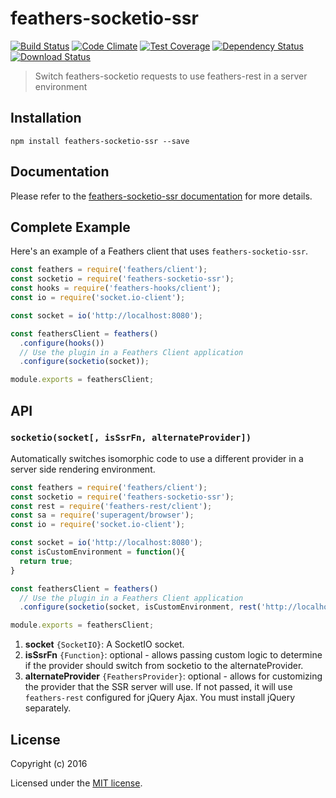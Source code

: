 # feathers-socketio-ssr

[![Build Status](https://travis-ci.org/feathersjs/feathers-socketio-ssr.png?branch=master)](https://travis-ci.org/feathersjs/feathers-socketio-ssr)
[![Code Climate](https://codeclimate.com/github/feathersjs/feathers-socketio-ssr/badges/gpa.svg)](https://codeclimate.com/github/feathersjs/feathers-socketio-ssr)
[![Test Coverage](https://codeclimate.com/github/feathersjs/feathers-socketio-ssr/badges/coverage.svg)](https://codeclimate.com/github/feathersjs/feathers-socketio-ssr/coverage)
[![Dependency Status](https://img.shields.io/david/feathersjs/feathers-socketio-ssr.svg?style=flat-square)](https://david-dm.org/feathersjs/feathers-socketio-ssr)
[![Download Status](https://img.shields.io/npm/dm/feathers-socketio-ssr.svg?style=flat-square)](https://www.npmjs.com/package/feathers-socketio-ssr)

> Switch feathers-socketio requests to use feathers-rest in a server environment

## Installation

```
npm install feathers-socketio-ssr --save
```

## Documentation

Please refer to the [feathers-socketio-ssr documentation](http://docs.feathersjs.com/ecosystem/feathers-socketio-ssr/) for more details.

## Complete Example

Here's an example of a Feathers client that uses `feathers-socketio-ssr`. 

```js
const feathers = require('feathers/client');
const socketio = require('feathers-socketio-ssr');
const hooks = require('feathers-hooks/client');
const io = require('socket.io-client');

const socket = io('http://localhost:8080');

const feathersClient = feathers()
  .configure(hooks())
  // Use the plugin in a Feathers Client application
  .configure(socketio(socket));

module.exports = feathersClient;
```

## API

### `socketio(socket[, isSsrFn, alternateProvider])`
Automatically switches isomorphic code to use a different provider in a server side rendering environment.

```js
const feathers = require('feathers/client');
const socketio = require('feathers-socketio-ssr');
const rest = require('feathers-rest/client');
const sa = require('superagent/browser');
const io = require('socket.io-client');

const socket = io('http://localhost:8080');
const isCustomEnvironment = function(){
  return true;
}

const feathersClient = feathers()
  // Use the plugin in a Feathers Client application
  .configure(socketio(socket, isCustomEnvironment, rest('http://localhost:8080').superagent(sa)));

module.exports = feathersClient;
```

1. **socket** `{SocketIO}`: A SocketIO socket.
2. **isSsrFn** `{Function}`: optional - allows passing custom logic to determine if the provider should switch from socketio to the alternateProvider.
3. **alternateProvider** `{FeathersProvider}`: optional - allows for customizing the provider that the SSR server will use.  If not passed, it will use `feathers-rest` configured for jQuery Ajax.  You must install jQuery separately.

## License

Copyright (c) 2016

Licensed under the [MIT license](LICENSE).
